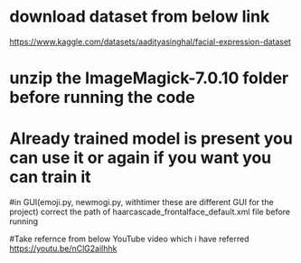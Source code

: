 # download dataset from below link
https://www.kaggle.com/datasets/aadityasinghal/facial-expression-dataset


# unzip the ImageMagick-7.0.10  folder before running the code 
# Already trained model is present you can use it or again if you want you can train it

#in GUI(emoji.py, newmogi.py, withtimer  these are different GUI for the project)  correct the path of haarcascade_frontalface_default.xml file before running 

#Take refernce from below YouTube video which i have referred 
https://youtu.be/nClG2ailhhk
